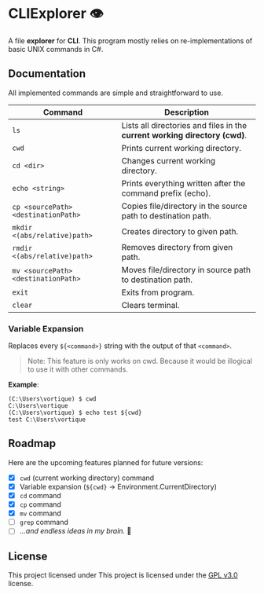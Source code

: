 # CLIExplorer 👁️

A file **explorer** for **CLI**. This program mostly relies on re-implementations of basic UNIX commands in C#.

## Documentation

All implemented commands are simple and straightforward to use.

| Command                             | Description                                                                 |
| ----------------------------------- | --------------------------------------------------------------------------- |
| `ls`                                | Lists all directories and files in the **current working directory (cwd)**. |
| `cwd`                               | Prints current working directory.                                           |
| `cd <dir>`                          | Changes current working directory.                                          |
| `echo <string>`                     | Prints everything written after the command prefix (echo).                  |
| `cp <sourcePath> <destinationPath>` | Copies file/directory in the source path to destination path.               |
| `mkdir <(abs/relative)path>`        | Creates directory to given path.                                            |
| `rmdir <(abs/relative)path>`        | Removes directory from given path.                                          |
| `mv <sourcePath> <destinationPath>` | Moves file/directory in source path to destination path.                    |
| `exit`                              | Exits from program.                                                         |
| `clear`                             | Clears terminal.                                                            |

### Variable Expansion

Replaces every `${<command>}` string with the output of that `<command>`.

> Note: This feature is only works on cwd. Because it would be illogical to use it with other commands.

**Example**:
```commandline
(C:\Users\vortique) $ cwd
C:\Users\vortique
(C:\Users\vortique) $ echo test ${cwd}
test C:\Users\vortique
```

## Roadmap

Here are the upcoming features planned for future versions:

- [x] `cwd` (current working directory) command
- [x] Variable expansion (`${cwd}` -> Environment.CurrentDirectory)
- [x] `cd` command
- [x] `cp` command
- [x] `mv` command
- [ ] `grep` command
- [ ] *...and endless ideas in my brain.* 🚀

## License

This project licensed under This project is licensed under the [GPL v3.0](LICENSE.txt) license.